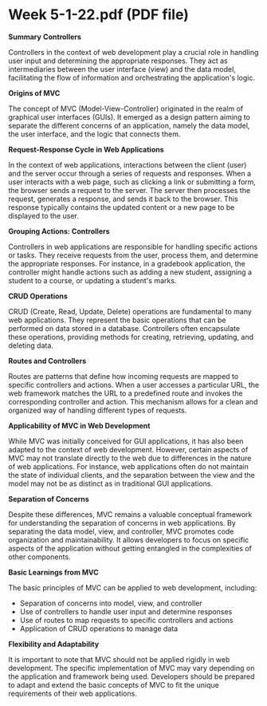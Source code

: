 # Week 5-1-22.pdf (PDF file)
**Summary**
**Controllers**

Controllers in the context of web development play a crucial role in handling user input and determining the appropriate responses. They act as intermediaries between the user interface (view) and the data model, facilitating the flow of information and orchestrating the application's logic.

**Origins of MVC**

The concept of MVC (Model-View-Controller) originated in the realm of graphical user interfaces (GUIs). It emerged as a design pattern aiming to separate the different concerns of an application, namely the data model, the user interface, and the logic that connects them.

**Request-Response Cycle in Web Applications**

In the context of web applications, interactions between the client (user) and the server occur through a series of requests and responses. When a user interacts with a web page, such as clicking a link or submitting a form, the browser sends a request to the server. The server then processes the request, generates a response, and sends it back to the browser. This response typically contains the updated content or a new page to be displayed to the user.

**Grouping Actions: Controllers**

Controllers in web applications are responsible for handling specific actions or tasks. They receive requests from the user, process them, and determine the appropriate responses. For instance, in a gradebook application, the controller might handle actions such as adding a new student, assigning a student to a course, or updating a student's marks.

**CRUD Operations**

CRUD (Create, Read, Update, Delete) operations are fundamental to many web applications. They represent the basic operations that can be performed on data stored in a database. Controllers often encapsulate these operations, providing methods for creating, retrieving, updating, and deleting data.

**Routes and Controllers**

Routes are patterns that define how incoming requests are mapped to specific controllers and actions. When a user accesses a particular URL, the web framework matches the URL to a predefined route and invokes the corresponding controller and action. This mechanism allows for a clean and organized way of handling different types of requests.

**Applicability of MVC in Web Development**

While MVC was initially conceived for GUI applications, it has also been adapted to the context of web development. However, certain aspects of MVC may not translate directly to the web due to differences in the nature of web applications. For instance, web applications often do not maintain the state of individual clients, and the separation between the view and the model may not be as distinct as in traditional GUI applications.

**Separation of Concerns**

Despite these differences, MVC remains a valuable conceptual framework for understanding the separation of concerns in web applications. By separating the data model, view, and controller, MVC promotes code organization and maintainability. It allows developers to focus on specific aspects of the application without getting entangled in the complexities of other components.

**Basic Learnings from MVC**

The basic principles of MVC can be applied to web development, including:

- Separation of concerns into model, view, and controller
- Use of controllers to handle user input and determine responses
- Use of routes to map requests to specific controllers and actions
- Application of CRUD operations to manage data

**Flexibility and Adaptability**

It is important to note that MVC should not be applied rigidly in web development. The specific implementation of MVC may vary depending on the application and framework being used. Developers should be prepared to adapt and extend the basic concepts of MVC to fit the unique requirements of their web applications.
